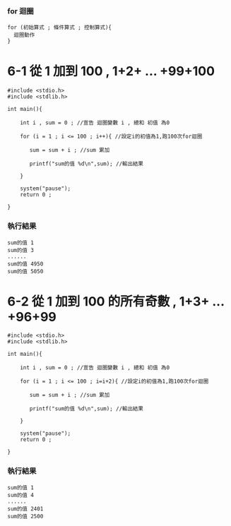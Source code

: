 
### for 迴圈
```
for (初始算式 ; 條件算式 ; 控制算式){
  迴圈動作
}
```

# 6-1 從 1 加到 100 , 1+2+ ... +99+100

```
#include <stdio.h>
#include <stdlib.h>

int main(){
	
    int i , sum = 0 ; //宣告 迴圈變數 i , 總和 初值 為0 
	
    for (i = 1 ; i <= 100 ; i++){ //設定i的初值為1,跑100次for迴圈 
		
       sum = sum + i ; //sum 累加 
		
       printf("sum的值 %d\n",sum); //輸出結果 
		
    }
	
    system("pause");
    return 0 ;
	
}
```
### 執行結果
```
sum的值 1
sum的值 3
......
sum的值 4950
sum的值 5050
```

# 6-2 從 1 加到 100 的所有奇數 , 1+3+ ... +96+99 

```
#include <stdio.h>
#include <stdlib.h>

int main(){
	
    int i , sum = 0 ; //宣告 迴圈變數 i , 總和 初值 為0 
	
    for (i = 1 ; i <= 100 ; i=i+2){ //設定i的初值為1,跑100次for迴圈 
		
       sum = sum + i ; //sum 累加 
		
       printf("sum的值 %d\n",sum); //輸出結果 
		
    }
	
    system("pause");
    return 0 ;
	
}
```
### 執行結果
```
sum的值 1
sum的值 4
......
sum的值 2401
sum的值 2500
```
